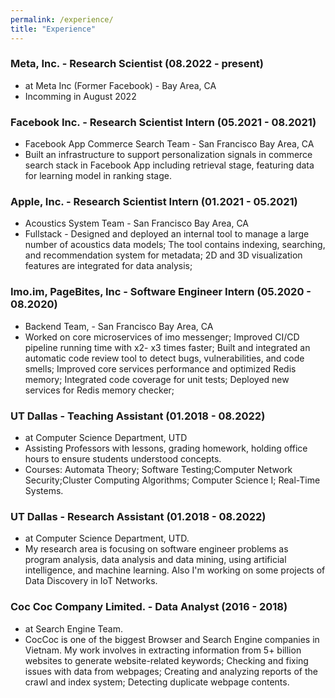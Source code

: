 ```yaml
---
permalink: /experience/
title: "Experience"
---
```

### Meta, Inc. - Research Scientist (08.2022 - present)
- at Meta Inc (Former Facebook) - Bay Area, CA
- Incomming in August 2022


### Facebook Inc. - Research Scientist Intern (05.2021 - 08.2021)

- Facebook App Commerce Search Team - San Francisco Bay Area, CA
- Built an infrastructure to support personalization signals in commerce search stack in Facebook App
including retrieval stage, featuring data for learning model in ranking stage.

### Apple, Inc. - Research Scientist Intern (01.2021 - 05.2021)
- Acoustics System Team - San Francisco Bay Area, CA
- Fullstack - Designed and deployed an internal tool to manage a large number of acoustics data models; The tool contains indexing, searching, and recommendation system for metadata; 2D and 3D visualization features are integrated for data analysis;

### Imo.im, PageBites, Inc - Software Engineer Intern (05.2020 - 08.2020)
- Backend Team,  - San Francisco Bay Area, CA
- Worked on core microservices of imo messenger; Improved CI/CD pipeline running time with x2- x3 times faster; Built and integrated an automatic code review tool to detect bugs, vulnerabilities, and code smells; Improved core services performance and optimized Redis memory; Integrated code coverage for unit tests; Deployed new services for Redis memory checker;

### UT Dallas - Teaching Assistant (01.2018 - 08.2022)
- at Computer Science Department, UTD
- Assisting Professors with lessons, grading homework, holding office hours to ensure students understood concepts.
- Courses: Automata Theory; Software Testing;Computer Network Security;Cluster Computing Algorithms; Computer Science I; Real-Time Systems.

### UT Dallas - Research Assistant (01.2018 - 08.2022)
- at Computer Science Department, UTD.
- My research area is focusing on software engineer problems as program analysis, data analysis and data mining, using artificial intelligence, and machine learning. Also I'm working on some projects of Data Discovery in IoT Networks.

### Coc Coc Company Limited. - Data Analyst (2016 - 2018)
- at Search Engine Team.
- CocCoc is one of the biggest Browser and Search Engine companies in Vietnam. My work involves in extracting information from 5+ billion websites to generate website-related keywords; Checking and fixing issues with data from webpages; Creating and analyzing reports of the crawl and index system; Detecting duplicate webpage contents.
